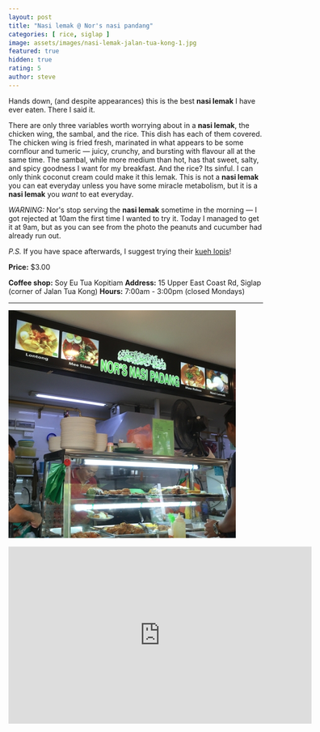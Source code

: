 ```yaml
---
layout: post
title: "Nasi lemak @ Nor's nasi pandang"
categories: [ rice, siglap ]
image: assets/images/nasi-lemak-jalan-tua-kong-1.jpg
featured: true
hidden: true
rating: 5
author: steve
---
```


Hands down, (and despite appearances) this is the best **nasi lemak** I have ever eaten. There I said it.

There are only three variables worth worrying about in a **nasi lemak**, the chicken wing, the sambal, and the rice. This dish has each of them covered. The chicken wing is fried fresh, marinated in what appears to be some cornflour and tumeric — juicy, crunchy, and bursting with flavour all at the same time. The sambal, while more medium than hot, has that sweet, salty, and spicy goodness I want for my breakfast. And the rice? Its sinful. I can only think coconut cream could make it this lemak. This is not a **nasi lemak** you can eat everyday unless you have some miracle metabolism, but it is a **nasi lemak** you *want* to eat everyday.

*WARNING:* Nor's stop serving the **nasi lemak** sometime in the morning — I got rejected at 10am the first time I wanted to try it. Today I managed to get it at 9am, but as you can see from the photo the peanuts and cucumber had already run out.

*P.S.* If you have space afterwards, I suggest trying their [kueh lopis](https://www.mykeuken.com/2013/09/glutinous-rice-with-dark-brown-sugar.html)!

**Price:** $3.00  

**Coffee shop:** Soy Eu Tua Kopitiam
**Address:** 15 Upper East Coast Rd, Siglap (corner of Jalan Tua Kong)
**Hours:** 7:00am - 3:00pm (closed Mondays)

***  

![Nor's nasi padang](/assets/images/nasi-lemak-jalan-tua-kong-2.jpg "Nor's nasi padang")

<iframe src="https://www.google.com/maps/embed?pb=!1m18!1m12!1m3!1d3988.7708477694073!2d103.92355921421253!3d1.3129309990424067!2m3!1f0!2f0!3f0!3m2!1i1024!2i768!4f13.1!3m3!1m2!1s0x31da22bb4bec05fb%3A0x2e291e2efa1806eb!2sSoy%20Eu%20Tua%20Coffee%20Shop!5e0!3m2!1sen!2sau!4v1571816489326!5m2!1sen!2sau" width="600" height="350" frameborder="0" style="border:0;" allowfullscreen=""></iframe>